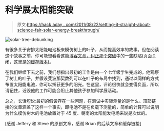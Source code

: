 # 科学展太阳能突破

> 原文:[https://hack aday . com/2011/08/22/setting-it-straight-about-science-fair-solar-energy-breakthrough/](https://hackaday.com/2011/08/22/setting-it-straight-about-science-fair-solar-energy-breakthrough/)

![](../Images/04d2be74424e0a5611f3c6f720ba1885.png "solar-tree-debunking")

有很多关于安排太阳能电池板来模仿树上的叶子，从而提高效率的故事。但在阅读这个故事之前，你可能想看看这篇[博客文章，纠正那个突破](http://uvdiv.blogspot.com/2011/08/solar-panel-trees-really-are-inferior.html)中的一些缺陷(页面关闭，这里是[的缓存版本](http://webcache.googleusercontent.com/search?q=cache:JmlMNqVPKlsJ:uvdiv.blogspot.com/2011/08/solar-panel-trees-really-are-inferior.html+http://uvdiv.blogspot.com/2011/08/solar-panel-trees-really-are-inferior.html&cd=1&hl=en&ct=clnk&gl=us&source=www.google.com))。

在我们继续下去之前，我们想指出最初的工作是由一个七年级学生完成的。他观察了树上的叶子，并假设斐波那契数列可以在叶子的布局中找到，通过以同样的方式布置太阳能电池，你可以捕获更多的阳光。在这里，评论很快就会变得负面，所以请记住，诋毁他的工作可能会阻止其他孩子参加科学展活动。

总之，长话短说:最初的假设存在一些问题，在测试中实际测量的是什么。顶部链接的文章涵盖了这样一个事实，即电池不是在负载下测量的，简单的计算可以说明为什么模仿树木的电池放置对于 45 度、朝南的太阳能发电场来说是次优的。

[感谢 Jeffery 和 Steve 的原创文章，感谢 Brian 的后续文章和缓存链接]